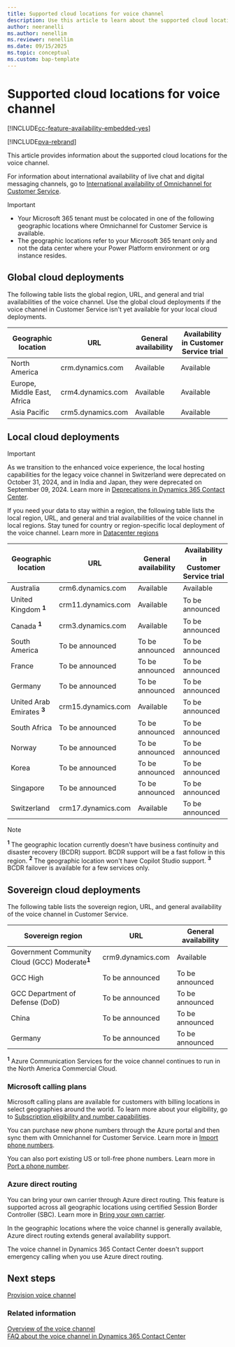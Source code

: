 ```yaml
---
title: Supported cloud locations for voice channel
description: Use this article to learn about the supported cloud locations for the voice channel in Customer Service.
author: neeranelli
ms.author: nenellim
ms.reviewer: nenellim
ms.date: 09/15/2025
ms.topic: conceptual
ms.custom: bap-template
---
```


# Supported cloud locations for voice channel

[!INCLUDE[cc-feature-availability-embedded-yes](../../includes/cc-feature-availability-embedded-yes.md)]

[!INCLUDE[pva-rebrand](../../includes/cc-pva-rebrand.md)]

This article provides information about the supported cloud locations for the voice channel.

For information about international availability of live chat and digital messaging channels, go to [International availability of Omnichannel for Customer Service](../implement/international-availability.md#international-availability-of-omnichannel-for-customer-service).

> [!IMPORTANT]
>
> - Your Microsoft 365 tenant must be colocated in one of the following geographic locations where Omnichannel for Customer Service is available.
> - The geographic locations refer to your Microsoft 365 tenant only and not the data center where your Power Platform environment or org instance resides.

## Global cloud deployments

The following table lists the global region, URL, and general and trial availabilities of the voice channel. Use the global cloud deployments if the voice channel in Customer Service isn't yet available for your local cloud deployments.

|Geographic location |URL| General availability | Availability in Customer Service trial|
|----------|---------|-----|---------|
|North America |crm.dynamics.com |Available | Available|
|Europe, Middle East, Africa| crm4.dynamics.com|Available | Available|
|Asia Pacific |crm5.dynamics.com |Available | Available |

## Local cloud deployments

> [!IMPORTANT]
> As we transition to the enhanced voice experience, the local hosting capabilities for the legacy voice channel in Switzerland were deprecated on October 31, 2024, and in India and Japan, they were deprecated on September 09, 2024. Learn more in [Deprecations in Dynamics 365 Contact Center](/dynamics365/contact-center/implement/deprecations-contact-center).

If you need your data to stay within a region, the following table lists the local region, URL, and general and trial availabilities of the voice channel in local regions. Stay tuned for country or region-specific local deployment of the voice channel. Learn more in [Datacenter regions](/power-platform/admin/new-datacenter-regions)

|Geographic location | URL| General availability | Availability in Customer Service trial|
|----------|---------|-----|----------|
|Australia| crm6.dynamics.com |Available |Available|
|United Kingdom **<sup>1</sup>**| crm11.dynamics.com |Available | To be announced|
|Canada **<sup>1</sup>** |crm3.dynamics.com |Available | To be announced  |
|South America |To be announced | To be announced|To be announced|
|France | To be announced | To be announced|To be announced|
|Germany | To be announced | To be announced|To be announced|
|United Arab Emirates **<sup>3</sup>**| crm15.dynamics.com | Available |To be announced|
|South Africa | To be announced | To be announced|To be announced|
|Norway | To be announced | To be announced|To be announced|
|Korea | To be announced | To be announced|To be announced|
|Singapore|To be announced | To be announced|To be announced|
|Switzerland | crm17.dynamics.com | Available |To be announced|

> [!NOTE]
> **<sup> 1</sup>** The geographic location currently doesn't have business continuity and disaster recovery (BCDR) support. BCDR support will be a fast follow in this region.
> **<sup> 2</sup>** The geographic location won't have Copilot Studio support.
> **<sup> 3</sup>** BCDR failover is available for a few services only.

## Sovereign cloud deployments

The following table lists the sovereign region, URL, and general availability of the voice channel in Customer Service.

|Sovereign region|URL|General availability|
|-------|---------|-----------|
|Government Community Cloud (GCC) Moderate<sup>**1**</sup>| crm9.dynamics.com |Available|
|GCC High|To be announced |To be announced |
|GCC Department of Defense (DoD)|To be announced |To be announced |
|China | To be announced | To be announced|
|Germany | To be announced | To be announced|

<sup>**1**</sup> Azure Communication Services for the voice channel continues to run in the North America Commercial Cloud.

### Microsoft calling plans

Microsoft calling plans are available for customers with billing locations in select geographies around the world. To learn more about your eligibility, go to [Subscription eligibility and number capabilities](/azure/communication-services/concepts/numbers/sub-eligibility-number-capability).

You can purchase new phone numbers through the Azure portal and then sync them with Omnichannel for Customer Service. Learn more in [Import phone numbers](voice-channel-sync-from-acs.md).

You can also port existing US or toll-free phone numbers. Learn more in [Port a phone number](/azure/communication-services/quickstarts/telephony/port-phone-number).

### Azure direct routing

You can bring your own carrier through Azure direct routing. This feature is supported across all geographic locations using certified Session Border Controller (SBC). Learn more in [Bring your own carrier](voice-channel-bring-your-own-number.md).

In the geographic locations where the voice channel is generally available, Azure direct routing extends general availability support.

The voice channel in Dynamics 365 Contact Center doesn't support emergency calling when you use Azure direct routing.

## Next steps

[Provision voice channel](voice-channel-install.md)  

### Related information

[Overview of the voice channel](voice-channel.md)  
[FAQ about the voice channel in Dynamics 365 Contact Center](voice-channel-faqs.md)  

